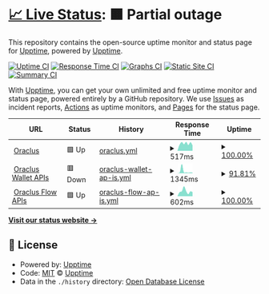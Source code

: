 # [📈 Live Status](https://status.oraclus.com): <!--live status--> **🟧 Partial outage**

This repository contains the open-source uptime monitor and status page for [Upptime](https://upptime.js.org), powered by [Upptime](https://github.com/upptime/upptime).

[![Uptime CI](https://github.com/ac130kz/oraclus-upptime/workflows/Uptime%20CI/badge.svg)](https://github.com/ac130kz/oraclus-upptime/actions?query=workflow%3A%22Uptime+CI%22)
[![Response Time CI](https://github.com/ac130kz/oraclus-upptime/workflows/Response%20Time%20CI/badge.svg)](https://github.com/ac130kz/oraclus-upptime/actions?query=workflow%3A%22Response+Time+CI%22)
[![Graphs CI](https://github.com/ac130kz/oraclus-upptime/workflows/Graphs%20CI/badge.svg)](https://github.com/ac130kz/oraclus-upptime/actions?query=workflow%3A%22Graphs+CI%22)
[![Static Site CI](https://github.com/ac130kz/oraclus-upptime/workflows/Static%20Site%20CI/badge.svg)](https://github.com/ac130kz/oraclus-upptime/actions?query=workflow%3A%22Static+Site+CI%22)
[![Summary CI](https://github.com/ac130kz/oraclus-upptime/workflows/Summary%20CI/badge.svg)](https://github.com/ac130kz/oraclus-upptime/actions?query=workflow%3A%22Summary+CI%22)

With [Upptime](https://upptime.js.org), you can get your own unlimited and free uptime monitor and status page, powered entirely by a GitHub repository. We use [Issues](https://github.com/upptime/upptime/issues) as incident reports, [Actions](https://github.com/ac130kz/oraclus-upptime/actions) as uptime monitors, and [Pages](https://status.oraclus.com) for the status page.

<!--start: status pages-->
<!-- This summary is generated by Upptime (https://github.com/upptime/upptime) -->
<!-- Do not edit this manually, your changes will be overwritten -->
<!-- prettier-ignore -->
| URL | Status | History | Response Time | Uptime |
| --- | ------ | ------- | ------------- | ------ |
| <img alt="" src="https://icons.duckduckgo.com/ip3/oraclus.com.ico" height="13"> [Oraclus](https://oraclus.com) | 🟩 Up | [oraclus.yml](https://github.com/ac130kz/oraclus-upptime/commits/HEAD/history/oraclus.yml) | <details><summary><img alt="Response time graph" src="./graphs/oraclus/response-time-week.png" height="20"> 517ms</summary><br><a href="https://status.oraclus.com/history/oraclus"><img alt="Response time 429" src="https://img.shields.io/endpoint?url=https%3A%2F%2Fraw.githubusercontent.com%2Fac130kz%2Foraclus-upptime%2FHEAD%2Fapi%2Foraclus%2Fresponse-time.json"></a><br><a href="https://status.oraclus.com/history/oraclus"><img alt="24-hour response time 593" src="https://img.shields.io/endpoint?url=https%3A%2F%2Fraw.githubusercontent.com%2Fac130kz%2Foraclus-upptime%2FHEAD%2Fapi%2Foraclus%2Fresponse-time-day.json"></a><br><a href="https://status.oraclus.com/history/oraclus"><img alt="7-day response time 517" src="https://img.shields.io/endpoint?url=https%3A%2F%2Fraw.githubusercontent.com%2Fac130kz%2Foraclus-upptime%2FHEAD%2Fapi%2Foraclus%2Fresponse-time-week.json"></a><br><a href="https://status.oraclus.com/history/oraclus"><img alt="30-day response time 435" src="https://img.shields.io/endpoint?url=https%3A%2F%2Fraw.githubusercontent.com%2Fac130kz%2Foraclus-upptime%2FHEAD%2Fapi%2Foraclus%2Fresponse-time-month.json"></a><br><a href="https://status.oraclus.com/history/oraclus"><img alt="1-year response time 429" src="https://img.shields.io/endpoint?url=https%3A%2F%2Fraw.githubusercontent.com%2Fac130kz%2Foraclus-upptime%2FHEAD%2Fapi%2Foraclus%2Fresponse-time-year.json"></a></details> | <details><summary><a href="https://status.oraclus.com/history/oraclus">100.00%</a></summary><a href="https://status.oraclus.com/history/oraclus"><img alt="All-time uptime 99.95%" src="https://img.shields.io/endpoint?url=https%3A%2F%2Fraw.githubusercontent.com%2Fac130kz%2Foraclus-upptime%2FHEAD%2Fapi%2Foraclus%2Fuptime.json"></a><br><a href="https://status.oraclus.com/history/oraclus"><img alt="24-hour uptime 100.00%" src="https://img.shields.io/endpoint?url=https%3A%2F%2Fraw.githubusercontent.com%2Fac130kz%2Foraclus-upptime%2FHEAD%2Fapi%2Foraclus%2Fuptime-day.json"></a><br><a href="https://status.oraclus.com/history/oraclus"><img alt="7-day uptime 100.00%" src="https://img.shields.io/endpoint?url=https%3A%2F%2Fraw.githubusercontent.com%2Fac130kz%2Foraclus-upptime%2FHEAD%2Fapi%2Foraclus%2Fuptime-week.json"></a><br><a href="https://status.oraclus.com/history/oraclus"><img alt="30-day uptime 99.62%" src="https://img.shields.io/endpoint?url=https%3A%2F%2Fraw.githubusercontent.com%2Fac130kz%2Foraclus-upptime%2FHEAD%2Fapi%2Foraclus%2Fuptime-month.json"></a><br><a href="https://status.oraclus.com/history/oraclus"><img alt="1-year uptime 99.95%" src="https://img.shields.io/endpoint?url=https%3A%2F%2Fraw.githubusercontent.com%2Fac130kz%2Foraclus-upptime%2FHEAD%2Fapi%2Foraclus%2Fuptime-year.json"></a></details>
| <img alt="" src="https://icons.duckduckgo.com/ip3/api.oraclus.com.ico" height="13"> [Oraclus Wallet APIs](https://api.oraclus.com/docs/sv1/swagger/) | 🟥 Down | [oraclus-wallet-ap-is.yml](https://github.com/ac130kz/oraclus-upptime/commits/HEAD/history/oraclus-wallet-ap-is.yml) | <details><summary><img alt="Response time graph" src="./graphs/oraclus-wallet-ap-is/response-time-week.png" height="20"> 1345ms</summary><br><a href="https://status.oraclus.com/history/oraclus-wallet-ap-is"><img alt="Response time 749" src="https://img.shields.io/endpoint?url=https%3A%2F%2Fraw.githubusercontent.com%2Fac130kz%2Foraclus-upptime%2FHEAD%2Fapi%2Foraclus-wallet-ap-is%2Fresponse-time.json"></a><br><a href="https://status.oraclus.com/history/oraclus-wallet-ap-is"><img alt="24-hour response time 488" src="https://img.shields.io/endpoint?url=https%3A%2F%2Fraw.githubusercontent.com%2Fac130kz%2Foraclus-upptime%2FHEAD%2Fapi%2Foraclus-wallet-ap-is%2Fresponse-time-day.json"></a><br><a href="https://status.oraclus.com/history/oraclus-wallet-ap-is"><img alt="7-day response time 1345" src="https://img.shields.io/endpoint?url=https%3A%2F%2Fraw.githubusercontent.com%2Fac130kz%2Foraclus-upptime%2FHEAD%2Fapi%2Foraclus-wallet-ap-is%2Fresponse-time-week.json"></a><br><a href="https://status.oraclus.com/history/oraclus-wallet-ap-is"><img alt="30-day response time 959" src="https://img.shields.io/endpoint?url=https%3A%2F%2Fraw.githubusercontent.com%2Fac130kz%2Foraclus-upptime%2FHEAD%2Fapi%2Foraclus-wallet-ap-is%2Fresponse-time-month.json"></a><br><a href="https://status.oraclus.com/history/oraclus-wallet-ap-is"><img alt="1-year response time 749" src="https://img.shields.io/endpoint?url=https%3A%2F%2Fraw.githubusercontent.com%2Fac130kz%2Foraclus-upptime%2FHEAD%2Fapi%2Foraclus-wallet-ap-is%2Fresponse-time-year.json"></a></details> | <details><summary><a href="https://status.oraclus.com/history/oraclus-wallet-ap-is">91.81%</a></summary><a href="https://status.oraclus.com/history/oraclus-wallet-ap-is"><img alt="All-time uptime 99.22%" src="https://img.shields.io/endpoint?url=https%3A%2F%2Fraw.githubusercontent.com%2Fac130kz%2Foraclus-upptime%2FHEAD%2Fapi%2Foraclus-wallet-ap-is%2Fuptime.json"></a><br><a href="https://status.oraclus.com/history/oraclus-wallet-ap-is"><img alt="24-hour uptime 42.65%" src="https://img.shields.io/endpoint?url=https%3A%2F%2Fraw.githubusercontent.com%2Fac130kz%2Foraclus-upptime%2FHEAD%2Fapi%2Foraclus-wallet-ap-is%2Fuptime-day.json"></a><br><a href="https://status.oraclus.com/history/oraclus-wallet-ap-is"><img alt="7-day uptime 91.81%" src="https://img.shields.io/endpoint?url=https%3A%2F%2Fraw.githubusercontent.com%2Fac130kz%2Foraclus-upptime%2FHEAD%2Fapi%2Foraclus-wallet-ap-is%2Fuptime-week.json"></a><br><a href="https://status.oraclus.com/history/oraclus-wallet-ap-is"><img alt="30-day uptime 97.53%" src="https://img.shields.io/endpoint?url=https%3A%2F%2Fraw.githubusercontent.com%2Fac130kz%2Foraclus-upptime%2FHEAD%2Fapi%2Foraclus-wallet-ap-is%2Fuptime-month.json"></a><br><a href="https://status.oraclus.com/history/oraclus-wallet-ap-is"><img alt="1-year uptime 99.22%" src="https://img.shields.io/endpoint?url=https%3A%2F%2Fraw.githubusercontent.com%2Fac130kz%2Foraclus-upptime%2FHEAD%2Fapi%2Foraclus-wallet-ap-is%2Fuptime-year.json"></a></details>
| <img alt="" src="https://icons.duckduckgo.com/ip3/leap.oraclus.com.ico" height="13"> [Oraclus Flow APIs](https://leap.oraclus.com/api/docs) | 🟩 Up | [oraclus-flow-ap-is.yml](https://github.com/ac130kz/oraclus-upptime/commits/HEAD/history/oraclus-flow-ap-is.yml) | <details><summary><img alt="Response time graph" src="./graphs/oraclus-flow-ap-is/response-time-week.png" height="20"> 602ms</summary><br><a href="https://status.oraclus.com/history/oraclus-flow-ap-is"><img alt="Response time 440" src="https://img.shields.io/endpoint?url=https%3A%2F%2Fraw.githubusercontent.com%2Fac130kz%2Foraclus-upptime%2FHEAD%2Fapi%2Foraclus-flow-ap-is%2Fresponse-time.json"></a><br><a href="https://status.oraclus.com/history/oraclus-flow-ap-is"><img alt="24-hour response time 570" src="https://img.shields.io/endpoint?url=https%3A%2F%2Fraw.githubusercontent.com%2Fac130kz%2Foraclus-upptime%2FHEAD%2Fapi%2Foraclus-flow-ap-is%2Fresponse-time-day.json"></a><br><a href="https://status.oraclus.com/history/oraclus-flow-ap-is"><img alt="7-day response time 602" src="https://img.shields.io/endpoint?url=https%3A%2F%2Fraw.githubusercontent.com%2Fac130kz%2Foraclus-upptime%2FHEAD%2Fapi%2Foraclus-flow-ap-is%2Fresponse-time-week.json"></a><br><a href="https://status.oraclus.com/history/oraclus-flow-ap-is"><img alt="30-day response time 479" src="https://img.shields.io/endpoint?url=https%3A%2F%2Fraw.githubusercontent.com%2Fac130kz%2Foraclus-upptime%2FHEAD%2Fapi%2Foraclus-flow-ap-is%2Fresponse-time-month.json"></a><br><a href="https://status.oraclus.com/history/oraclus-flow-ap-is"><img alt="1-year response time 440" src="https://img.shields.io/endpoint?url=https%3A%2F%2Fraw.githubusercontent.com%2Fac130kz%2Foraclus-upptime%2FHEAD%2Fapi%2Foraclus-flow-ap-is%2Fresponse-time-year.json"></a></details> | <details><summary><a href="https://status.oraclus.com/history/oraclus-flow-ap-is">100.00%</a></summary><a href="https://status.oraclus.com/history/oraclus-flow-ap-is"><img alt="All-time uptime 99.88%" src="https://img.shields.io/endpoint?url=https%3A%2F%2Fraw.githubusercontent.com%2Fac130kz%2Foraclus-upptime%2FHEAD%2Fapi%2Foraclus-flow-ap-is%2Fuptime.json"></a><br><a href="https://status.oraclus.com/history/oraclus-flow-ap-is"><img alt="24-hour uptime 100.00%" src="https://img.shields.io/endpoint?url=https%3A%2F%2Fraw.githubusercontent.com%2Fac130kz%2Foraclus-upptime%2FHEAD%2Fapi%2Foraclus-flow-ap-is%2Fuptime-day.json"></a><br><a href="https://status.oraclus.com/history/oraclus-flow-ap-is"><img alt="7-day uptime 100.00%" src="https://img.shields.io/endpoint?url=https%3A%2F%2Fraw.githubusercontent.com%2Fac130kz%2Foraclus-upptime%2FHEAD%2Fapi%2Foraclus-flow-ap-is%2Fuptime-week.json"></a><br><a href="https://status.oraclus.com/history/oraclus-flow-ap-is"><img alt="30-day uptime 99.42%" src="https://img.shields.io/endpoint?url=https%3A%2F%2Fraw.githubusercontent.com%2Fac130kz%2Foraclus-upptime%2FHEAD%2Fapi%2Foraclus-flow-ap-is%2Fuptime-month.json"></a><br><a href="https://status.oraclus.com/history/oraclus-flow-ap-is"><img alt="1-year uptime 99.88%" src="https://img.shields.io/endpoint?url=https%3A%2F%2Fraw.githubusercontent.com%2Fac130kz%2Foraclus-upptime%2FHEAD%2Fapi%2Foraclus-flow-ap-is%2Fuptime-year.json"></a></details>

<!--end: status pages-->

[**Visit our status website →**](https://status.oraclus.com)

## 📄 License

- Powered by: [Upptime](https://github.com/upptime/upptime)
- Code: [MIT](./LICENSE) © [Upptime](https://upptime.js.org)
- Data in the `./history` directory: [Open Database License](https://opendatacommons.org/licenses/odbl/1-0/)
